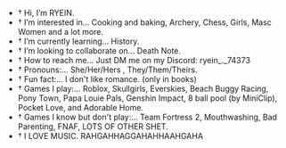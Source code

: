 - † Hi, I’m RYEIN.
- † I’m interested in... Cooking and baking, Archery, Chess, Girls, Masc Women and a lot more.
- † I’m currently learning... History.
- † I’m looking to collaborate on... Death Note.
- † How to reach me... Just DM me on my Discord: ryein_._74373
- † Pronouns:... She/Her/Hers , They/Them/Theirs.
- † Fun fact:... I don't like romance. (only in books)
- † Games I play:... Roblox, Skullgirls, Everskies, Beach Buggy Racing, Pony Town, Papa Louie Pals, Genshin Impact, 8 ball pool (by MiniClip), Pocket Love, and Adorable Home.
- † Games I know but don't play:... Team Fortress 2, Mouthwashing, Bad Parenting, FNAF, LOTS OF OTHER SHET.
- † I LOVE MUSIC. RAHGAHHAGGAHAHHAAHGAHA
